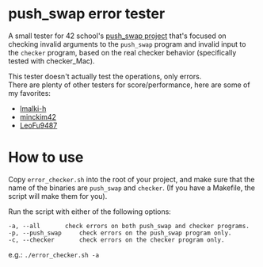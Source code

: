 # push_swap error tester

A small tester for 42 school's [push_swap project](./en.subject.pdf) that's focused on checking invalid arguments to the `push_swap` program and invalid input to the `checker` program, based on the real checker behavior (specifically tested with checker_Mac).

This tester doesn't actually test the operations, only errors. \
There are plenty of other testers for score/performance, here are some of my favorites:

- [lmalki-h](https://github.com/lmalki-h/push_swap_tester)
- [minckim42](https://github.com/minckim42/push_swap_tester)
- [LeoFu9487](https://github.com/LeoFu9487/push_swap_tester)

# How to use

Copy `error_checker.sh` into the root of your project, and make sure that the name of the binaries are `push_swap` and `checker`. (If you have a Makefile, the script will make them for you).

Run the script with either of the following options:

```
-a, --all		check errors on both push_swap and checker programs.
-p, --push_swap		check errors on the push_swap program only.
-c, --checker		check errors on the checker program only.
```

e.g.: `./error_checker.sh -a`
